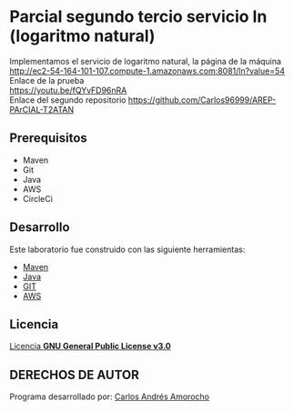 # Parcial segundo tercio servicio ln (logaritmo natural)
Implementamos el servicio de logaritmo natural, la página de la máquina  
http://ec2-54-164-101-107.compute-1.amazonaws.com:8081/ln?value=54  
Enlace de la prueba  
https://youtu.be/fQYvFD96nRA  
Enlace del segundo repositorio
https://github.com/Carlos96999/AREP-PArCIAL-T2ATAN
## Prerequisitos
* Maven
* Git
* Java
* AWS
* CircleCi



## Desarrollo
Este laboratorio fue construido con las siguiente herramientas:
* [Maven](https://maven.apache.org/)
* [Java](https://www.java.com/es/)
* [GIT](https://git-scm.com/)
* [AWS](https://aws.amazon.com/es/education/awseducate/)

## Licencia
[Licencia **GNU General Public License v3.0**](https://github.com/Carlos96999/AREP-LAB-5/blob/master/LICENSE)

## DERECHOS DE AUTOR

Programa desarrollado por:
[Carlos Andrés Amorocho](https://github.com/Carlos96999)
